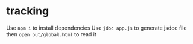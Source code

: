 # tracking
Use `npm i` to install dependencies
Use `jdoc app.js` to generate jsdoc file then `open out/global.html` to read it

